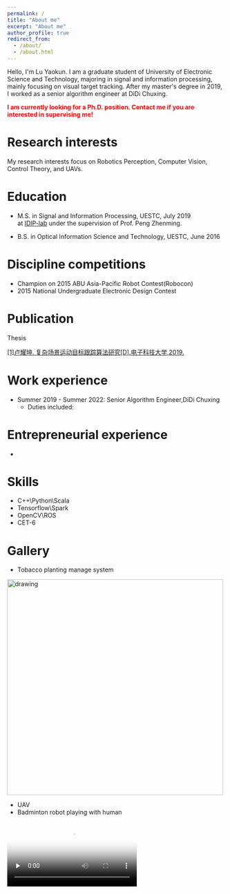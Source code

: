 ```yaml
---
permalink: /
title: "About me"
excerpt: "About me"
author_profile: true
redirect_from: 
  - /about/
  - /about.html
---
```

 Hello, I'm Lu Yaokun. I am a graduate student of University of Electronic Science and Technology, majoring in signal and information processing, mainly focusing on visual target tracking. After my master's degree in 2019, I worked as a senior algorithm engineer at DiDi Chuxing. 
 
  **<font color=red>I am currently looking for a Ph.D. position. Contact me if you are interested in supervising me!</font><br />**

Research interests
======
My research interests focus on Robotics Perception, Computer Vision, Control Theory, and UAVs.


Education
======
* M.S. in Signal and Information Processing, UESTC, July 2019  
at [IDIP-lab](https://idiplab.uestc.cn/) under the supervision of Prof. Peng Zhenming.

* B.S. in Optical Information Science and Technology, UESTC, June 2016

Discipline competitions 
======
* Champion on 2015 ABU Asia-Pacific Robot Contest(Robocon)  
* 2015 National Undergraduate Electronic Design Contest


Publication
======
Thesis

[[1]卢耀坤. 复杂场景运动目标跟踪算法研究[D].电子科技大学,2019.](files/thesis-tracking.pdf)


Work experience
======
* Summer 2019 - Summer 2022: Senior Algorithm Engineer,DiDi Chuxing 
  * Duties included: 


Entrepreneurial experience
======
* 


Skills
======
* C++\Python\Scala
* Tensorflow\Spark
* OpenCV\ROS
*	CET-6


Gallery
======
* Tobacco planting manage system  
<img src="files/tobacco.png" alt="drawing" width="500"/>

* UAV 
* Badminton robot playing with human  
<video id="video" controls="" preload="none" poster="files/badminton-robot_Moment.jpg">
      <source id="mp4" src="files/badminton-robot.mp4" type="video/mp4" alt="drawing" width="500">
</videos>